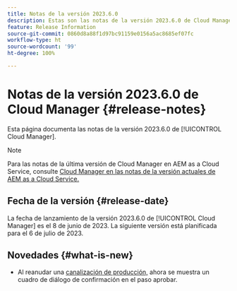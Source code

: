 ```yaml
---
title: Notas de la versión 2023.6.0
description: Estas son las notas de la versión 2023.6.0 de Cloud Manager.
feature: Release Information
source-git-commit: 0860d8a88f1d97bc91159e0156a5ac8685ef07fc
workflow-type: ht
source-wordcount: '99'
ht-degree: 100%

---
```



# Notas de la versión 2023.6.0 de Cloud Manager {#release-notes}

Esta página documenta las notas de la versión 2023.6.0 de [!UICONTROL Cloud Manager].

>[!NOTE]
>
>Para las notas de la última versión de Cloud Manager en AEM as a Cloud Service, consulte [Cloud Manager en las notas de la versión actuales de AEM as a Cloud Service.](https://experienceleague.adobe.com/docs/experience-manager-cloud-service/content/implementing/using-cloud-manager/release-notes-cloud-manager/release-notes-cm-current.html?lang=es)

## Fecha de la versión {#release-date}

La fecha de lanzamiento de la versión 2023.6.0 de [!UICONTROL Cloud Manager] es el 8 de junio de 2023. La siguiente versión está planificada para el 6 de julio de 2023.

## Novedades {#what-is-new}

* Al reanudar una [canalización de producción,](/help/using/production-pipelines.md) ahora se muestra un cuadro de diálogo de confirmación en el paso aprobar.
